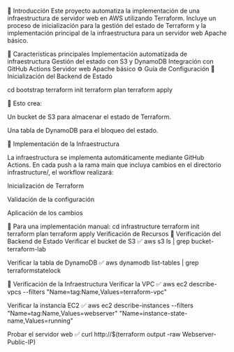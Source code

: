 📌 Introducción
Este proyecto automatiza la implementación de una infraestructura de servidor web en AWS utilizando Terraform. Incluye un proceso de inicialización para la gestión del estado de Terraform y la implementación principal de la infraestructura para un servidor web Apache básico.

🚀 Características principales
Implementación automatizada de infraestructura
Gestión del estado con S3 y DynamoDB
Integración con GitHub Actions
Servidor web Apache básico
⚙️ Guía de Configuración
🔹 Inicialización del Backend de Estado

cd bootstrap terraform init terraform plan terraform apply

🔹 Esto crea:

Un bucket de S3 para almacenar el estado de Terraform.

Una tabla de DynamoDB para el bloqueo del estado.

🔹 Implementación de la Infraestructura

La infraestructura se implementa automáticamente mediante GitHub Actions. En cada push a la rama main que incluya cambios en el directorio infrastructure/, el workflow realizará:

Inicialización de Terraform

Validación de la configuración

Aplicación de los cambios

🔹 Para una implementación manual:
cd infrastructure
terraform init
terraform plan
terraform apply
Verificación de Recursos
🔹 Verificación del Backend de Estado
Verificar el bucket de S3
✅ aws s3 ls | grep bucket-terraform-lab

Verificar la tabla de DynamoDB
✅ aws dynamodb list-tables | grep terraformstatelock

🔹 Verificación de la Infraestructura
Verificar la VPC
✅ aws ec2 describe-vpcs --filters "Name=tag:Name,Values=terraform-vpc"

Verificar la instancia EC2
✅ aws ec2 describe-instances --filters "Name=tag:Name,Values=webserver" "Name=instance-state-name,Values=running"

Probar el servidor web
✅ curl http://$(terraform output -raw Webserver-Public-IP)
